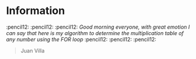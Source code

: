 # Information
:pencil12: :pencil12: :pencil12: *Good morning everyone, with great emotion I can say that here is my algorithm to determine the multiplication table of any number using the FOR loop* :pencil12: :pencil12: :pencil12:
> Juan Villa